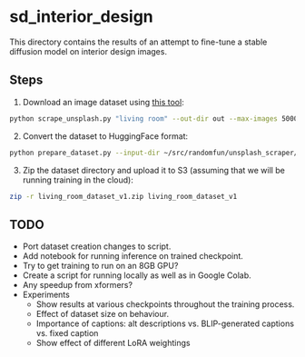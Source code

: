 # sd_interior_design

This directory contains the results of an attempt to fine-tune a stable diffusion model on interior design images.

## Steps

1. Download an image dataset using [this tool](../unsplash_scraper/):
```bash
python scrape_unsplash.py "living room" --out-dir out --max-images 5000
```
2. Convert the dataset to HuggingFace format:
```bash
python prepare_dataset.py --input-dir ~/src/randomfun/unsplash_scraper/out --output-dir ~/src/randomfun/sd_interior_design/living_room_dataset_v1
```
3. Zip the dataset directory and upload it to S3 (assuming that we will be running training in the cloud):
```bash
zip -r living_room_dataset_v1.zip living_room_dataset_v1
```

## TODO

- Port dataset creation changes to script.
- Add notebook for running inference on trained checkpoint.
- Try to get training to run on an 8GB GPU?
- Create a script for running locally as well as in Google Colab.
- Any speedup from xformers?
- Experiments
	- Show results at various checkpoints throughout the training process.
	- Effect of dataset size on behaviour.
	- Importance of captions: alt descriptions vs. BLIP-generated captions vs. fixed caption
	- Show effect of different LoRA weightings

